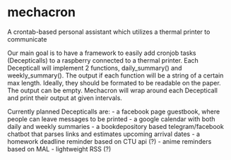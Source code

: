# mechacron
A crontab-based personal assistant which utilizes a thermal printer to communicate

Our main goal is to have a framework to easily add cronjob tasks (Decepticalls)
to a raspberry connected to a thermal printer. Each Decepticall will implement 2 
functions, daily\_summary() and weekly\_summary(). The output if each function
will be a string of a certain max length. Ideally, they should be formated to be
readable on the paper. The output can be empty. Mechacron will wrap around 
each Decepticall and print their output at given intervals.

Currently planned Decepticalls are:
    - a facebook page guestbook, where people can leave messages to be printed
    - a google calendar with both daily and weekly summaries
    - a bookdepository based telegram/facebook chatbot that parses links and 
	estimates upcoming arrival dates 
    - a homework deadline reminder based on CTU api (?)
    - anime reminders based on MAL
    - lightweight RSS (?)
